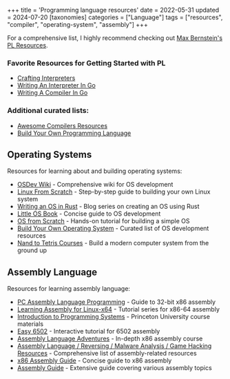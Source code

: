 +++
title = 'Programming language resources'
date = 2022-05-31
updated = 2024-07-20
[taxonomies]
categories = ["Language"]
tags = ["resources", "compiler", "operating-system", "assembly"]
+++

For a comprehensive list, I highly recommend checking out [Max Bernstein's PL Resources](https://bernsteinbear.com/pl-resources/).


### **Favorite Resources for Getting Started with PL**
- [Crafting Interpreters](https://craftinginterpreters.com/)
- [Writing An Interpreter In Go](https://www.amazon.com/dp/3982016118)
- [Writing A Compiler In Go](https://www.amazon.com/dp/398201610X)

### Additional curated lists:
* [Awesome Compilers Resources](https://github.com/aalhour/awesome-compilers)
* [Build Your Own Programming Language](https://github.com/danistefanovic/build-your-own-x#build-your-own-programming-language)

## Operating Systems

Resources for learning about and building operating systems:

* [OSDev Wiki](https://wiki.osdev.org/Main_Page) - Comprehensive wiki for OS development
* [Linux From Scratch](https://www.linuxfromscratch.org/) - Step-by-step guide to building your own Linux system
* [Writing an OS in Rust](https://os.phil-opp.com/) - Blog series on creating an OS using Rust
* [Little OS Book](https://github.com/littleosbook/littleosbook/) - Concise guide to OS development
* [OS from Scratch](https://github.com/cfenollosa/os-tutorial) - Hands-on tutorial for building a simple OS
* [Build Your Own Operating System](https://github.com/codecrafters-io/build-your-own-x#build-your-own-operating-system) - Curated list of OS development resources
* [Nand to Tetris Courses](https://www.nand2tetris.org/) - Build a modern computer system from the ground up

## Assembly Language

Resources for learning assembly language:

* [PC Assembly Language Programming](https://pacman128.github.io/pcasm/) - Guide to 32-bit x86 assembly
* [Learning Assembly for Linux-x64](https://github.com/0xAX/asm) - Tutorial series for x86-64 assembly
* [Introduction to Programming Systems](https://www.cs.princeton.edu/courses/archive/spring04/cos217/) - Princeton University course materials
* [Easy 6502](https://skilldrick.github.io/easy6502/index.html) - Interactive tutorial for 6502 assembly
* [Assembly Language Adventures](https://www.xorpd.net/pages/x86_adventures.html) - In-depth x86 assembly course
* [Assembly Language / Reversing / Malware Analysis / Game Hacking Resources](https://gist.github.com/muff-in/ff678b1fda17e6188aa0462a99626121) - Comprehensive list of assembly-related resources
* [x86 Assembly Guide](https://www.cs.virginia.edu/~evans/cs216/guides/x86.html) - Concise guide to x86 assembly
* [Assembly Guide](https://github.com/mikeroyal/Assembly-Guide) - Extensive guide covering various assembly topics